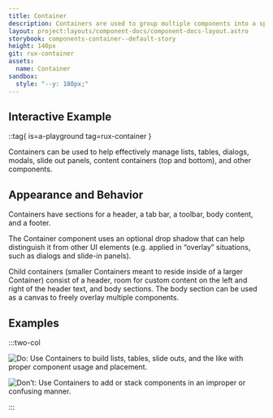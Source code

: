 ```yaml
---
title: Container
description: Containers are used to group multiple components into a specific area that allows them to flow in a flexible/responsive manner.
layout: project:layouts/component-docs/component-docs-layout.astro
storybook: components-container--default-story
height: 140px
git: rux-container
assets:
  name: Container
sandbox:
  style: "--y: 180px;"
---
```


## Interactive Example

::tag{ is=a-playground tag=rux-container }

Containers can be used to help effectively manage lists, tables, dialogs, modals, slide out panels, content containers (top and bottom), and other components.

## Appearance and Behavior

Containers have sections for a header, a tab bar, a toolbar, body content, and a footer.

The Container component uses an optional drop shadow that can help distinguish it from other UI elements (e.g. applied in “overlay” situations, such as dialogs and slide-in panels).

Child containers (smaller Containers meant to reside inside of a larger Container) consist of a header, room for custom content on the left and right of the header text, and body sections. The body section can be used as a canvas to freely overlay multiple components.

## Examples

:::two-col

![Do: Use Containers to build lists, tables, slide outs, and the like with proper component usage and placement.](/img/components/container-do-1.png "Do: Use Containers to build lists, tables, slide outs, and the like with proper component usage and placement.")

![Don’t: Use Containers to add or stack components in an improper or confusing manner.](/img/components/container-dont-1.png "Don’t: Use Containers to add or stack components in an improper or confusing manner.")

:::
